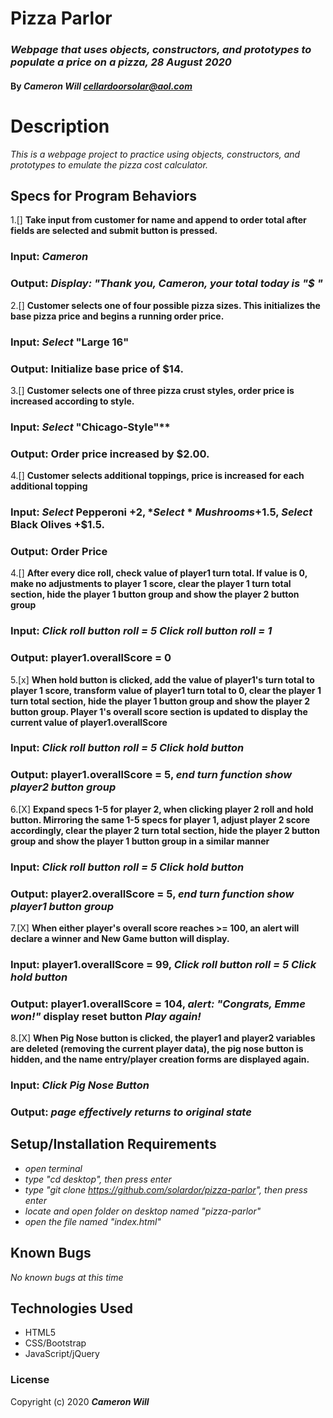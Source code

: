 # Pizza Parlor

### _Webpage that uses objects, constructors, and prototypes to populate a price on a pizza, 28 August 2020_

#### By _**Cameron Will <cellardoorsolar@aol.com>**_

# Description

_This is a webpage project to practice using objects, constructors, and prototypes to emulate the pizza cost calculator._

## Specs for Program Behaviors
1.[] **Take input from customer for name and append to order total after fields are selected and submit button is pressed.**
### Input: *Cameron*
### Output: *Display: "Thank you, Cameron, your total today is "$ "*

2.[] **Customer selects one of four possible pizza sizes. This initializes the base pizza price and begins a running order price.**
### Input: *Select* "Large 16"
### Output: Initialize base price of $14.

3.[] **Customer selects one of three pizza crust styles, order price is increased according to style.**
### Input: *Select* "Chicago-Style"** 
### Output: Order price increased by $2.00.

4.[] **Customer selects additional toppings, price is increased for each additional topping**
### Input: *Select* Pepperoni +$2, *Select* Mushrooms +$1.5, *Select* Black Olives +$1.5.
### Output: Order Price

4.[] **After every dice roll, check value of player1 turn total. If value is 0, make no adjustments to player 1 score, clear the player 1 turn total section, hide the player 1 button group and show the player 2 button group**
### Input: *Click roll button* *roll = 5* *Click roll button* *roll = 1*
### Output: player1.overallScore = 0

5.[x] **When hold button is clicked, add the value of player1's turn total to player 1 score, transform value of player1 turn total to 0, clear the player 1 turn total section, hide the player 1 button group and show the player 2 button group. Player 1's overall score section is updated to display the current value of player1.overallScore**
### Input: *Click roll button* *roll = 5* *Click hold button*
### Output: player1.overallScore = 5, *end turn function* *show player2 button group*

6.[X] **Expand specs 1-5 for player 2, when clicking player 2 roll and hold button. Mirroring the same 1-5 specs for player 1, adjust player 2 score accordingly, clear the player 2 turn total section, hide the player 2 button group and show the player 1 button group in a similar manner**
### Input: *Click roll button* *roll = 5* *Click hold button*
### Output: player2.overallScore = 5, *end turn function* *show player1 button group*

7.[X] **When either player's overall score reaches >= 100, an alert will declare a winner and New Game button will display.**
### Input: player1.overallScore = 99, *Click roll button* *roll = 5* *Click hold button*
### Output: player1.overallScore = 104, *alert: "Congrats, Emme won!"* display reset button *Play again!*

8.[X] **When Pig Nose button is clicked, the player1 and player2 variables are deleted (removing the current player data), the pig nose button is hidden, and the name entry/player creation forms are displayed again.**
### Input: *Click Pig Nose Button*
### Output: *page effectively returns to original state*


## Setup/Installation Requirements

* _open terminal_
* _type "cd desktop", then press enter_
* _type "git clone https://github.com/solardor/pizza-parlor", then press enter_
* _locate and open folder on desktop named "pizza-parlor"_
* _open the file named "index.html"_

## Known Bugs

_No known bugs at this time_

## Technologies Used

* HTML5
* CSS/Bootstrap
* JavaScript/jQuery

### License

Copyright (c) 2020 **_Cameron Will_**
